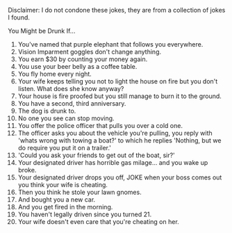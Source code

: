 Disclaimer: I do not condone these jokes, they are from a collection of jokes I found.

You Might be Drunk If...

1. You've named that purple elephant that follows you everywhere.
2. Vision Imparment goggles don't change anything.
3. You earn $30 by counting your money again.
4. You use your beer belly as a coffee table.
5. You fly home every night.
6. Your wife keeps telling you not to light the house on fire but you don't listen. What does she know anyway?
7. Your house is fire proofed but you still manage to burn it to the ground.
8. You have a second, third anniversary.
9. The dog is drunk to.
10. No one you see can stop moving.
11. You offer the police officer that pulls you over a cold one.
12. The officer asks you about the vehicle you're pulling, you reply with 'whats wrong with towing a boat?' to which he replies 'Nothing, but we do require you put it on a trailer.'
13. 'Could you ask your friends to get out of the boat, sir?'
14. Your designated driver has horrible gas milage... and you wake up broke.
15. Your designated driver drops you off, JOKE when your boss comes out you think your wife is cheating.
16. Then you think he stole your lawn gnomes.
17. And bought you a new car.
18. And you get fired in the morning.
19. You haven't legally driven since you turned 21.
20. Your wife doesn't even care that you're cheating on her.

